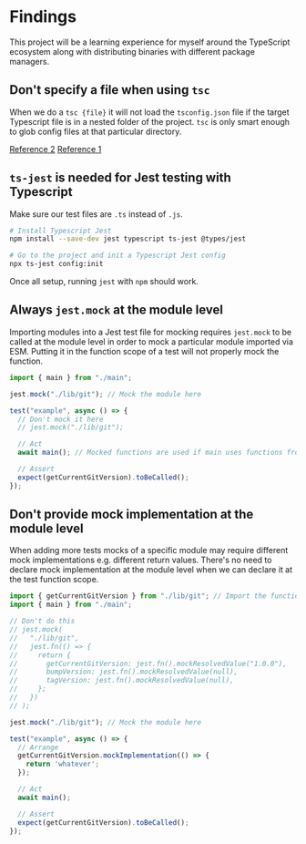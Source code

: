 # Findings

This project will be a learning experience for myself around the TypeScript ecosystem along with distributing binaries with different package managers.

## Don't specify a file when using `tsc`

When we do a `tsc {file}` it will not load the `tsconfig.json` file if the target Typescript file is in a nested folder of the project. `tsc` is only smart enough to glob config files at that particular directory.

[Reference 2](https://stackoverflow.com/a/67619647/7506439)
[Reference 1](https://stackoverflow.com/a/33244030/7506439)

## `ts-jest` is needed for Jest testing with Typescript

Make sure our test files are `.ts` instead of `.js`.

```bash
# Install Typescript Jest
npm install --save-dev jest typescript ts-jest @types/jest

# Go to the project and init a Typescript Jest config
npx ts-jest config:init
```

Once all setup, running `jest` with `npm` should work.

## Always `jest.mock` at the module level

Importing modules into a Jest test file for mocking requires `jest.mock` to be called at the module level in order to mock a particular module imported via ESM. Putting it in the function scope of a test will not properly mock the function.

```ts
import { main } from "./main";

jest.mock("./lib/git"); // Mock the module here

test("example", async () => {
  // Don't mock it here
  // jest.mock("./lib/git");

  // Act
  await main(); // Mocked functions are used if main uses functions from "./lib/git"

  // Assert
  expect(getCurrentGitVersion).toBeCalled();
});
```

## Don't provide mock implementation at the module level

When adding more tests mocks of a specific module may require different mock implementations e.g. different return values. There's no need to declare mock implementation at the module level when we can declare it at the test function scope.

```ts
import { getCurrentGitVersion } from "./lib/git"; // Import the function to mock
import { main } from "./main";

// Don't do this
// jest.mock(
//   "./lib/git",
//   jest.fn(() => {
//     return {
//       getCurrentGitVersion: jest.fn().mockResolvedValue("1.0.0"),
//       bumpVersion: jest.fn().mockResolvedValue(null),
//       tagVersion: jest.fn().mockResolvedValue(null),
//     };
//   })
// );

jest.mock("./lib/git"); // Mock the module here

test("example", async () => {
  // Arrange
  getCurrentGitVersion.mockImplementation(() => {
    return 'whatever';
  });

  // Act
  await main();

  // Assert
  expect(getCurrentGitVersion).toBeCalled();
});
```
